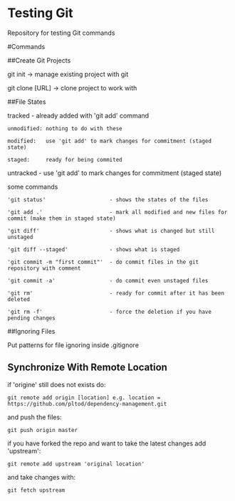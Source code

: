 Testing Git
===========

Repository for testing Git commands


#Commands

##Create Git Projects

git init 			-> manage existing project with git

git clone [URL]		-> clone project to work with

##File States

tracked - already added with 'git add' command

	unmodified: nothing to do with these

	modified:	use 'git add' to mark changes for commitment (staged state)

	staged:		ready for being commited

	
untracked - use 'git add' to mark changes for commitment (staged state)


some commands

	'git status' 					- shows the states of the files

	'git add .'						- mark all modified and new files for commit (make them in staged state)

	'git diff' 						- shows what is changed but still unstaged

	'git diff --staged' 			- shows what is staged

	'git commit -m "first commit"' 	- do commit files in the git repository with comment

	'git commit -a'					- do commit even unstaged files
	
	'git rm' 						- ready for commit after it has been deleted
	
	'git rm -f'						- force the deletion if you have pending changes
	

##Ignoring Files

Put patterns for file ignoring inside .gitignore

## Synchronize With Remote Location

if 'origine' still does not exists do: 

	git remote add origin [location] e.g. location = https://github.com/pltod/dependency-management.git
	 
and push the files:

	git push origin master

if you have forked the repo and want to take the latest changes add 'upstream':
	
	git remote add upstream 'original location'

and take changes with:
	
	git fetch upstream